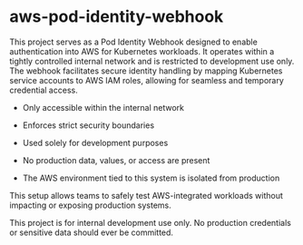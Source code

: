 # aws-pod-identity-webhook

This project serves as a Pod Identity Webhook designed to enable authentication into AWS for Kubernetes workloads. It operates within a tightly controlled internal network and is restricted to development use only. The webhook facilitates secure identity handling by mapping Kubernetes service accounts to AWS IAM roles, allowing for seamless and temporary credential access.

- Only accessible within the internal network

- Enforces strict security boundaries

- Used solely for development purposes

- No production data, values, or access are present

- The AWS environment tied to this system is isolated from production

This setup allows teams to safely test AWS-integrated workloads without impacting or exposing production systems.

This project is for internal development use only. No production credentials or sensitive data should ever be committed.
